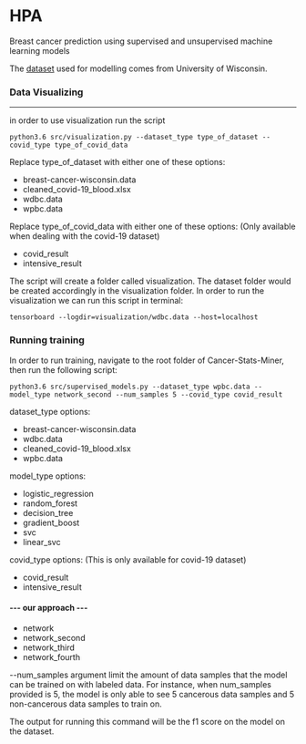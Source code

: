 # HPA
Breast cancer prediction using supervised and unsupervised machine learning models

The [dataset](http://archive.ics.uci.edu/ml/datasets/Breast+Cancer+Wisconsin+%28Original%29) used for modelling comes from University of Wisconsin.


### Data Visualizing
---
in order to use visualization
run the script 

```python3.6 src/visualization.py --dataset_type type_of_dataset --covid_type type_of_covid_data```

Replace type_of_dataset with either one of these options: 
- breast-cancer-wisconsin.data
- cleaned_covid-19_blood.xlsx
- wdbc.data
- wpbc.data

Replace type_of_covid_data with either one of these options: (Only available when dealing with the covid-19 dataset)
- covid_result
- intensive_result

The script will create a folder called visualization. The dataset folder would be created accordingly 
in the visualization folder. In order to run the visualization we can run this script in terminal:

```tensorboard --logdir=visualization/wdbc.data --host=localhost ```


### Running training
In order to run training, navigate to the root folder of Cancer-Stats-Miner, then run the following script:
``` 
python3.6 src/supervised_models.py --dataset_type wpbc.data --model_type network_second --num_samples 5 --covid_type covid_result
```
dataset_type options:
- breast-cancer-wisconsin.data
- wdbc.data
- cleaned_covid-19_blood.xlsx
- wpbc.data

model_type options:
- logistic_regression
- random_forest
- decision_tree
- gradient_boost
- svc
- linear_svc

covid_type options: (This is only available for covid-19 dataset)
- covid_result
- intensive_result

#### --- our approach ---
- network
- network_second
- network_third
- network_fourth

--num_samples argument limit the amount of data samples that the model can be trained on with labeled data.
For instance, when num_samples provided is 5, the model is only able to see 5 cancerous data samples and 5 
non-cancerous data samples to train on.

The output for running this command will be the f1 score on the model on the dataset.
